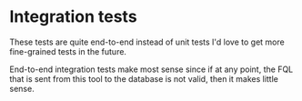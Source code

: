 # Integration tests

These tests are quite end-to-end instead of unit tests
I'd love to get more fine-grained tests in the future.

End-to-end integration tests make most sense since if at any point, the FQL that is sent from this tool to the database is not valid, then it makes little sense.
